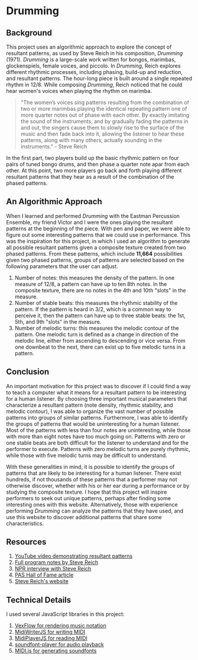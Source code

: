 # Drumming

## Background

This project uses an algorithmic approach to explore the concept of resultant patterns, as used by Steve Reich in his composition, *Drumming* (1971). *Drumming* is a large-scale work written for bongos, marimbas, glockenspiels, female voices, and piccolo. In *Drumming*, Reich explores different rhythmic processes, including phasing, build-up and reduction, and resultant patterns. The hour-long piece is built around a single repeated rhythm in 12/8. While composing *Drumming*, Reich noticed that he could hear women's voices when playing the rhythm on marimba.

> "The women’s voices sing patterns resulting from the combination of two or more marimbas playing the identical repeating pattern one of more quarter notes out of phase with each other. By exactly imitating the sound of the instruments, and by gradually fading the patterns in and out, the singers cause them to slowly rise to the surface of the music and then fade back into it, allowing the listener to hear these patterns, along with many others, actually sounding in the instruments." - Steve Reich

In the first part, two players build up the basic rhythmic pattern on four pairs of tuned bongo drums, and then phase a quarter note apar from each other. At this point, two more players go back and forth playing different resultant patterns that they hear as a result of the combination of the phased patterns.

## An Algorithmic Approach

When I learned and performed *Drumming* with the Eastman Percussion Ensemble, my friend Victor and I were the ones playing the resultant patterns at the beginning of the piece. With pen and paper, we were able to figure out some interesting patterns that we could use in performance. This was the inspiration for this project, in which I used an algorithm to generate all possible resultant patterns given a composite texture created from two phased patterns. From these patterns, which include **11,664** possibilities given two phased patterns, groups of patterns are selected based on the following parameters that the user can adjust.
1. Number of notes: this measures the density of the pattern. In one measure of 12/8, a pattern can have up to ten 8th notes. In the composite texture, there are no notes in the 4th and 10th "slots" in the measure.
2. Number of stable beats: this measures the rhythmic stability of the pattern. If the pattern is heard in 3/2, which is a common way to perceive it, then the pattern can have up to three stable beats: the 1st, 5th, and 9th "slots" in the measure.
3. Number of melodic turns: this measures the melodic contour of the pattern. One melodic turn is defined as a change in direction of the melodic line, either from ascending to descending or vice versa. From one downbeat to the next, there can exist up to five melodic turns in a pattern.

## Conclusion

An important motivation for this project was to discover if I could find a way to teach a computer what it means for a resultant pattern to be interesting for a human listener. By choosing three important musical parameters that characterize a resultant pattern (note density, rhythmic stability, and melodic contour), I was able to organize the vast number of possible patterns into groups of similar patterns. Furthermore, I was able to identify the groups of patterns that would be uninteresting for a human listener. Most of the patterns with less than four notes are uninteresting, while those with more than eight notes have too much going on. Patterns with zero or one stable beats are both difficult for the listener to understand and for the performer to execute. Patterns with zero melodic turns are purely rhythmic, while those with five melodic turns may be difficult to understand.

With these generalities in mind, it is possible to identify the groups of patterns that are likely to be interesting for a human listener. There exist hundreds, if not thousands of these patterns that a performer may not otherwise discover, whether with his or her ear during a performance or by studying the composite texture. I hope that this project will inspire performers to seek out unique patterns, perhaps after finding some interesting ones with this website. Alternatively, those with experience performing *Drumming* can analyze the patterns that they have used, and use this website to discover additional patterns that share some characteristics.

## Resources

1. [YouTube video demonstrating resultant patterns](https://youtu.be/aEJtf0uvHfI?t=176)
2. [Full program notes by Steve Reich](https://www.boosey.com/cr/music/Steve-Reich-Drumming/1374)
3. [NPR interview with Steve Reich](https://www.npr.org/2000/07/17/1079628/drumming?fbclid=IwAR2At5BU6ySeTyGwDPZ-hKOr1Tb-wE4dyzwd3oFRq9Z-DSrDqmYwDiuOGAE)
4. [PAS Hall of Fame article](https://www.pas.org/about/hall-of-fame/steve-reich)
5. [Steve Reich's website](https://www.stevereich.com/)

## Technical Details

I used several JavaScript libraries in this project:
1. [VexFlow for rendering music notation](https://github.com/0xfe/vexflow)
2. [MidiWriterJS for writing MIDI](https://github.com/grimmdude/MidiWriterJS)
3. [MidiPlayerJS for reading MIDI](https://github.com/grimmdude/MidiPlayerJS)
4. [soundfont-player for audio playback](https://github.com/danigb/soundfont-player)
5. [MIDI.js for generating soundfonts](https://github.com/mudcube/MIDI.js)

